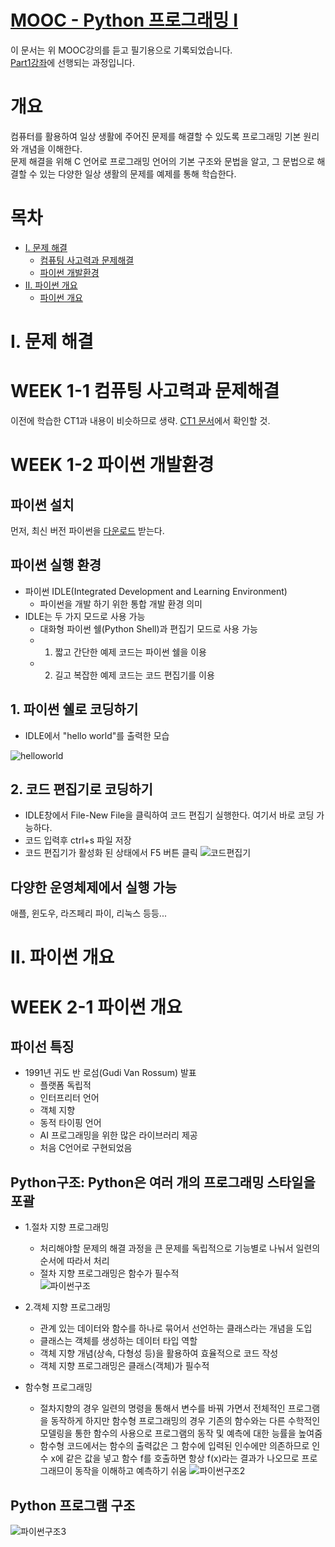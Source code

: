 # [MOOC - Python 프로그래밍 Ⅰ](https://pabi.smartlearn.io/courses/course-v1:POSTECH+DSC105+P2001/course/)  
이 문서는 위 MOOC강의를 듣고 필기용으로 기록되었습니다.  
[Part1강좌](https://github.com/jdaun/TIL/blob/master/MOOC/CS_part1.md)에 선행되는 과정입니다.

# 개요
컴퓨터를 활용하여 일상 생활에 주어진 문제를 해결할 수 있도록 프로그래밍 기본 원리와 개념을 이해한다.  
문제 해결을 위해 C 언어로 프로그래밍 언어의 기본 구조와 문법을 알고, 그 문법으로 해결할 수 있는 다양한 일상 생활의 문제를 예제를 통해 학습한다.  

# 목차
* [Ⅰ. 문제 해결](#ⅰ-문제-해결)
  * [컴퓨팅 사고력과 문제해결](#week-1-1-컴퓨팅-사고력과-문제해결)
  * [파이썬 개발환경](#week-1-2-파이썬-개발환경)
* [Ⅱ. 파이썬 개요](#ⅱ-파이썬-개요)
  * [파이썬 개요](#week-2-1-파이썬-개요)
  
# Ⅰ. 문제 해결  
# WEEK 1-1 컴퓨팅 사고력과 문제해결
이전에 학습한 CT1과 내용이 비슷하므로 생략. [CT1 문서](https://github.com/jdaun/TIL/blob/master/MOOC/CS_part1.md#week-1-1-%EB%AC%B8%EC%A0%9C-%ED%95%B4%EA%B2%B0problem-solving)에서 확인할 것.

# WEEK 1-2 파이썬 개발환경
## 파이썬 설치
먼저, 최신 버전 파이썬을 [다운로드](https://www.python.org/downloads/) 받는다.

## 파이썬 실행 환경
* 파이썬 IDLE(Integrated Development and Learning Environment)
  * 파이썬을 개발 하기 위한 통합 개발 환경 의미
* IDLE는 두 가지 모드로 사용 가능
  * 대화형 파이썬 쉘(Python Shell)과 편집기 모드로 사용 가능
  * 1. 짧고 간단한 예제 코드는 파이썬 쉘을 이용
  * 2. 길고 복잡한 예제 코드는 코드 편집기를 이용
## 1. 파이썬 쉘로 코딩하기  
* IDLE에서 "hello world"를 출력한 모습  

![helloworld](https://github.com/jdaun/TIL/blob/master/MOOC/img/python_helloworld.PNG)  

## 2. 코드 편집기로 코딩하기  
* IDLE창에서 File-New File을 클릭하여 코드 편집기 실행한다. 여기서 바로 코딩 가능하다.  
* 코드 입력후 ctrl+s 파일 저장
* 코드 편집기가 활성화 된 상태에서 F5 버튼 클릭
![코드편집기](https://github.com/jdaun/TIL/blob/master/MOOC/img/python_shell.PNG)

## 다양한 운영체제에서 실행 가능
애플, 윈도우, 라즈페리 파이, 리눅스 등등...  

# Ⅱ. 파이썬 개요  
# WEEK 2-1 파이썬 개요
## 파이선 특징
* 1991년 귀도 반 로섬(Gudi Van Rossum) 발표
  * 플랫폼 독립적
  * 인터프리터 언어
  * 객체 지향
  * 동적 타이핑 언어
  * AI 프로그래밍을 위한 많은 라이브러리 제공
  * 처음 C언어로 구현되었음
## Python구조: Python은 여러 개의 프로그래밍 스타일을 포괄
* 1.절차 지향 프로그래밍
  * 처리해야할 문제의 해결 과정을 큰 문제를 독립적으로 기능별로 나눠서 일련의 순서에 따라서 처리
  * 절차 지향 프로그래밍은 함수가 필수적  
  ![파이썬구조](https://github.com/jdaun/TIL/blob/master/MOOC/img/python_structure.PNG)  
  
* 2.객체 지향 프로그래밍  
  * 관계 있는 데이터와 함수를 하나로 묶어서 선언하는 클래스라는 개념을 도입
  * 클래스는 객체를 생성하는 데이터 타입 역할
  * 객체 지향 개념(상속, 다형성 등)을 활용하여 효율적으로 코드 작성
  * 객체 지향 프로그래밍은 클래스(객체)가 필수적
* 함수형 프로그래밍
  * 절차지향의 경우 일련의 명령을 통해서 변수를 바꿔 가면서 전체적인 프로그램을 동작하게 하지만 함수형 프로그래밍의 경우 기존의 함수와는 다른 수학적인 모델링을 통한 함수의 사용으로 프로그램의 동작 및 예측에 대한 능률을 높여줌
  * 함수형 코드에서는 함수의 출력값은 그 함수에 입력된 인수에만 의존하므로 인수 x에 같은 값을 넣고 함수 f를 호출하면 항상 f(x)라는 결과가 나오므로 프로그래므이 동작을 이해하고 예측하기 쉬움
![파이썬구조2](https://github.com/jdaun/TIL/blob/master/MOOC/img/python_structure2.PNG)

## Python 프로그램 구조
![파이썬구조3](https://github.com/jdaun/TIL/blob/master/MOOC/img/python_structure3.PNG)  

